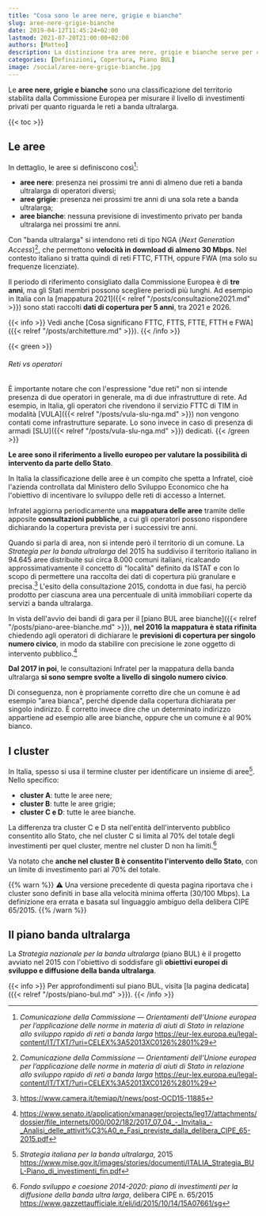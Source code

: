 ```yaml
---
title: "Cosa sono le aree nere, grigie e bianche"
slug: aree-nere-grigie-bianche
date: 2019-04-12T11:45:24+02:00
lastmod: 2021-07-20T21:00:00+02:00
authors: [Matteo]
description: La distinzione tra aree nere, grigie e bianche serve per classificare il grado di investimenti per la banda ultralarga presenti sul territorio.
categories: [Definizioni, Copertura, Piano BUL]
image: /social/aree-nere-grigie-bianche.jpg
---
```


Le **aree nere, grigie e bianche** sono una classificazione del territorio stabilita dalla Commissione Europea per misurare il livello di investimenti privati per quanto riguarda le reti a banda ultralarga.

{{< toc >}}

## Le aree

In dettaglio, le aree si definiscono così[^lex]:

[^lex]: *Comunicazione della Commissione — Orientamenti dell’Unione europea per l’applicazione delle norme in materia di aiuti di Stato in relazione allo sviluppo rapido di reti a banda larga* https://eur-lex.europa.eu/legal-content/IT/TXT/?uri=CELEX%3A52013XC0126%2801%29

- **aree nere**: presenza nei prossimi tre anni di almeno due reti a banda ultralarga di operatori diversi;
- **aree grigie**: presenza nei prossimi tre anni di una sola rete a banda ultralarga;
- **aree bianche**: nessuna previsione di investimento privato per banda ultralarga nei prossimi tre anni.

Con "banda ultralarga" si intendono reti di tipo NGA (*Next Generation Access*)[^lex], che permettono **velocità in download di almeno 30 Mbps**. Nel contesto italiano si tratta quindi di reti FTTC, FTTH, oppure FWA (ma solo su frequenze licenziate).

Il periodo di riferimento consigliato dalla Commissione Europea è di **tre anni**, ma gli Stati membri possono scegliere periodi più lunghi. Ad esempio in Italia con la [mappatura 2021]({{< relref "/posts/consultazione2021.md" >}}) sono stati raccolti **dati di copertura per 5 anni**, tra 2021 e 2026.

{{< info >}}
Vedi anche [Cosa significano FTTC, FTTS, FTTE, FTTH e FWA]({{< relref "/posts/architetture.md" >}}).
{{< /info >}}

{{< green >}}
###### Reti vs operatori

È importante notare che con l'espressione "due reti" non si intende presenza di due operatori in generale, ma di due infrastrutture di rete. Ad esempio, in Italia, gli operatori che rivendono il servizio FTTC di TIM in modalità [VULA]({{< relref "/posts/vula-slu-nga.md" >}}) non vengono contati come infrastrutture separate. Lo sono invece in caso di presenza di armadi [SLU]({{< relref "/posts/vula-slu-nga.md" >}}) dedicati.
{{< /green >}}

**Le aree sono il riferimento a livello europeo per valutare la possibilità di intervento da parte dello Stato**.

In Italia la classificazione delle aree è un compito che spetta a Infratel, cioè l'azienda controllata dal Ministero dello Sviluppo Economico che ha l'obiettivo di incentivare lo sviluppo delle reti di accesso a Internet.

Infratel aggiorna periodicamente una **mappatura delle aree** tramite delle apposite **consultazioni pubbliche**, a cui gli operatori possono rispondere dichiarando la copertura prevista per i successivi tre anni.

Quando si parla di area, non si intende però il territorio di un comune. La *Strategia per la banda ultralarga* del 2015 ha suddiviso il territorio italiano in 94.645 aree distribuite sui circa 8.000 comuni italiani, ricalcando approssimativamente il concetto di "località" definito da ISTAT e con lo scopo di permettere una raccolta dei dati di copertura più granulare e precisa.[^aree2015] L'esito della consultazione 2015, condotta in due fasi, ha perciò prodotto per ciascuna area una percentuale di unità immobiliari coperte da servizi a banda ultralarga.

[^aree2015]: https://www.camera.it/temiap/t/news/post-OCD15-11885

In vista dell'avvio dei bandi di gara per il [piano BUL aree bianche]({{< relref "/posts/piano-aree-bianche.md" >}}), **nel 2016 la mappatura è stata rifinita** chiedendo agli operatori di dichiarare le **previsioni di copertura per singolo numero civico**, in modo da stabilire con precisione le zone oggetto di intervento pubblico.[^cons2015]

[^cons2015]: https://www.senato.it/application/xmanager/projects/leg17/attachments/dossier/file_internets/000/002/182/2017_07_04_-_Invitalia_-_Analisi_delle_attivit%C3%A0_e_Fasi_previste_dalla_delibera_CIPE_65-2015.pdf

**Dal 2017 in poi**, le consultazioni Infratel per la mappatura della banda ultralarga **si sono sempre svolte a livello di singolo numero civico**.

Di conseguenza, non è propriamente corretto dire che un comune è ad esempio "area bianca", perché dipende dalla copertura dichiarata per singolo indirizzo. È corretto invece dire che un determinato indirizzo appartiene ad esempio alle aree bianche, oppure che un comune è al 90% bianco.

## I cluster

In Italia, spesso si usa il termine cluster per identificare un insieme di aree[^strategia]. Nello specifico:

[^strategia]: *Strategia italiana per la banda ultralarga*, 2015 https://www.mise.gov.it/images/stories/documenti/ITALIA_Strategia_BUL-Piano_di_investimenti_fin.pdf

- **cluster A**: tutte le aree nere;
- **cluster B**: tutte le aree grigie;
- **cluster C e D**: tutte le aree bianche.

La differenza tra cluster C e D sta nell'entità dell'intervento pubblico consentito allo Stato, che nel cluster C si limita al 70% del totale degli investimenti per quel cluster, mentre nel cluster D non ha limiti.[^cipe]

[^cipe]: *Fondo sviluppo e coesione 2014-2020: piano di investimenti per la diffusione della banda ultra larga*, delibera CIPE n. 65/2015 https://www.gazzettaufficiale.it/eli/id/2015/10/14/15A07661/sg

Va notato che **anche nel cluster B è consentito l'intervento dello Stato**, con un limite di investimento pari al 70% del totale.

{{% warn %}}
⚠️ Una versione precedente di questa pagina riportava che i cluster sono definiti in base alla velocità minima offerta (30/100 Mbps). La definizione era errata e basata sul linguaggio ambiguo della delibera CIPE 65/2015.
{{% /warn %}}

## Il piano banda ultralarga

La *Strategia nazionale per la banda ultralarga* (piano BUL) è il progetto avviato nel 2015 con l'obiettivo di soddisfare gli **obiettivi europei di sviluppo e diffusione della banda ultralarga**.

{{< info >}}
Per approfondimenti sul piano BUL, visita [la pagina dedicata]({{< relref "/posts/piano-bul.md" >}}).
{{< /info >}}

